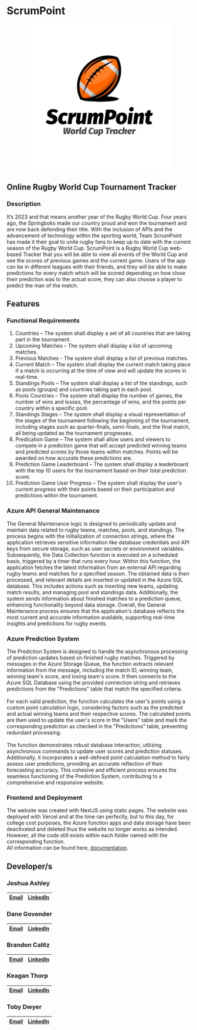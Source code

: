 # ScrumPoint
<p align = "center">
</p>

<p align="center">
  <img width="400" height="auto" src="https://github.com/JoshuaAshley/ScrumPoint/blob/main/DIAGRAMS/ScrumPoint_Logo.jpg" alt="ScrumPoint Logo">
</p>


## Online Rugby World Cup Tournament Tracker
### Description
It’s 2023 and that means another year of the Rugby World Cup. Four years ago, the
Springboks made our country proud and won the tournament and are now back
defending their title. With the inclusion of APIs and the advancement of technology
within the sporting world, Team ScrumPoint has made it their goal to unite rugby fans
to keep up to date with the current season of the Rugby World Cup.
ScrumPoint is a Rugby World Cup web-based Tracker that you will be able to view
all events of the World Cup and see the scores of previous games and the current
game. Users of the app can be in different leagues with their friends, and they will be
able to make predictions for every match which will be scored depending on how
close their prediction was to the actual score, they can also choose a player to
predict the man of the match.

## Features
### Functional Requirements
1. Countries – The system shall display a set of all countries that are taking part in
the tournament.
2. Upcoming Matches – The system shall display a list of upcoming matches. <br/>
3. Previous Matches - The system shall display a list of previous matches.<br/>
4. Current Match – The system shall display the current match taking place if a match is occurring at the time of view and will update the scores in real-time.<br/>
5. Standings Pools – The system shall display a list of the standings, such as pools (groups) and countries taking part in each pool.<br/>
6. Pools Countries – The system shall display the number of games, the number of wins and losses, the percentage of wins, and the points per country within a specific pool.<br/>
7. Standings Stages – The system shall display a visual representation of the stages of the tournament following the beginning of the tournament, including stages such as quarter-finals, semi-finals, and the final match, all being updated as the tournament progresses.<br/>
8. Predication Game – The system shall allow users and viewers to compete in a prediction game that will accept predicted winning teams and predicted scores by those teams within matches. Points will be awarded on how accurate these predictions are.<br/>
9. Prediction Game Leaderboard – The system shall display a leaderboard with the top 10 users for the tournament based on their total prediction score.
10. Prediction Game User Progress – The system shall display the user's current progress with their points based on their participation and predictions within the tournament.<br/>

### Azure API General Maintenance
The General Maintenance logic is designed to periodically update and maintain data
related to rugby teams, matches, pools, and standings. The process begins with the
initialization of connection strings, where the application retrieves sensitive
information like database credentials and API keys from secure storage, such as
user secrets or environment variables. Subsequently, the Data Collection function is
executed on a scheduled basis, triggered by a timer that runs every hour. Within this
function, the application fetches the latest information from an external API regarding
rugby teams and matches for a specified season. The obtained data is then
processed, and relevant details are inserted or updated in the Azure SQL database.
This includes actions such as inserting new teams, updating match results, and
managing pool and standings data. Additionally, the system sends information about
finished matches to a prediction queue, enhancing functionality beyond data storage.
Overall, the General Maintenance process ensures that the application's database
reflects the most current and accurate information available, supporting real-time
insights and predictions for rugby events.

### Azure Prediction System
The Prediction System is designed to handle the asynchronous processing of
prediction updates based on finished rugby matches. Triggered by messages in the
Azure Storage Queue, the function extracts relevant information from the message,
including the match ID, winning team, winning team's score, and losing team's score.
It then connects to the Azure SQL Database using the provided connection string
and retrieves predictions from the "Predictions" table that match the specified
criteria. <br/><br/>
For each valid prediction, the function calculates the user's points using a custom
point calculation logic, considering factors such as the predicted and actual winning
teams and their respective scores. The calculated points are then used to update the
user's score in the "Users" table and mark the corresponding prediction as checked
in the "Predictions" table, preventing redundant processing.<br/><br/>
The function demonstrates robust database interaction, utilizing asynchronous
commands to update user scores and prediction statuses. Additionally, it
incorporates a well-defined point calculation method to fairly assess user predictions,
providing an accurate reflection of their forecasting accuracy. This cohesive and
efficient process ensures the seamless functioning of the Prediction System,
contributing to a comprehensive and responsive website.

### Frontend and Deployment
The website was created with NextJS using static pages. The website was deployed with Vercel and at the time ran perfectly, but to this day, for college cost purposes, the Azure function apps and data storage have been deactivated and deleted thus the website no longer works as intended. However, all the code still exists within each folder named with the corresponding function.<br/>
All information can be found here, [documentation](https://github.com/JoshuaAshley/ScrumPoint/blob/main/DOCUMENTATION/Documentation.pdf).

## Developer/s

### Joshua Ashley
| [Email](mailto:st10060590@vcconnect.edu.za)        |[LinkedIn](https://www.linkedin.com/in/joshua-ashley-857001227/)         |
| ---------------------------------------------------|------------------------------------------------------------------------:|

### Dane Govender
| [Email](mailto:st10176744@vcconnect.edu.za)        |[LinkedIn](https://www.linkedin.com/in/govenderdane/)                  |
| ---------------------------------------------------|------------------------------------------------------------------------:|

### Brandon Calitz
| [Email](mailto:st10039352@vcconnect.edu.za)        |[LinkedIn]()         |
| ---------------------------------------------------|------------------------------------------------------------------------:|

### Keagan Thorp
| [Email](mailto:st10038569@vcconnect.edu.za)        |[LinkedIn]()         |
| ---------------------------------------------------|------------------------------------------------------------------------:|

### Toby Dwyer
| [Email](mailto:st10019602@vcconnect.edu.za)        |[LinkedIn]()         |
| ---------------------------------------------------|------------------------------------------------------------------------:|
